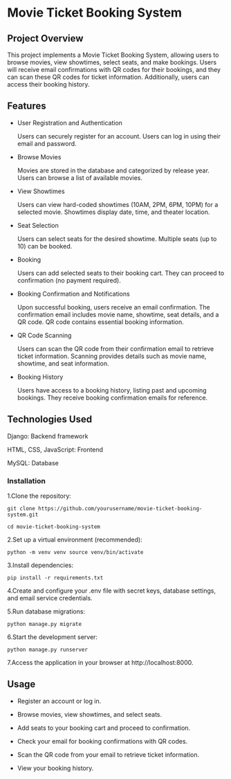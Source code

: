 # Movie Ticket Booking System
## Project Overview 
This project implements a Movie Ticket Booking System, allowing users to browse movies, view showtimes, select seats, and make bookings. Users will receive email confirmations with QR codes for their bookings, and they can scan these QR codes for ticket information. Additionally, users can access their booking history.

## Features

- User Registration and Authentication

  Users can securely register for an account. 
  Users can log in using their email and password.
- Browse Movies 

   Movies are stored in the database and categorized by release year. Users can browse a list of available movies.

- View Showtimes 
  
   Users can view hard-coded showtimes (10AM, 2PM, 6PM, 10PM) for a selected movie. Showtimes display date, time, and theater location.
- Seat Selection

     Users can select seats for the desired showtime. Multiple seats (up to 10) can be booked.

- Booking 

    Users can add selected seats to their booking cart. They can proceed to confirmation (no payment required).

- Booking Confirmation and Notifications 

    Upon successful booking, users receive an email confirmation. The confirmation email includes movie name, showtime, seat details, and a QR code. QR code contains essential booking information.
- QR Code Scanning

     Users can scan the QR code from their confirmation email to retrieve ticket information. Scanning provides details such as movie name, showtime, and seat information.
- Booking History 

    Users have access to a booking history, listing past and upcoming bookings. They receive booking confirmation emails for reference.

## Technologies Used 
Django: Backend framework 

HTML, CSS, JavaScript: Frontend 

MySQL: Database

### Installation 
1.Clone the repository: 

    git clone https://github.com/yourusername/movie-ticket-booking-system.git 

    cd movie-ticket-booking-system 

2.Set up a virtual environment (recommended): 

    python -m venv venv source venv/bin/activate

3.Install dependencies: 

    pip install -r requirements.txt 

4.Create and configure your .env file with secret keys, database settings, and email service credentials. 

5.Run database migrations:

    python manage.py migrate 
 
6.Start the development server:

    python manage.py runserver 
 
7.Access the application in your browser at http://localhost:8000.

## Usage 

- Register an account or log in. 

- Browse movies, view showtimes, and select seats. 

- Add seats to your booking cart and proceed to confirmation. 

- Check your email for booking confirmations with QR codes. 

- Scan the QR code from your email to retrieve ticket information. 

- View your booking history.
